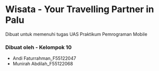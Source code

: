 # Wisata - Your Travelling Partner in Palu
Dibuat untuk memenuhi tugas UAS Praktikum Pemrograman Mobile

### Dibuat oleh - Kelompok 10
- Andi Faturrahman_F55122047
- Munirah Abdilah_F55122068

